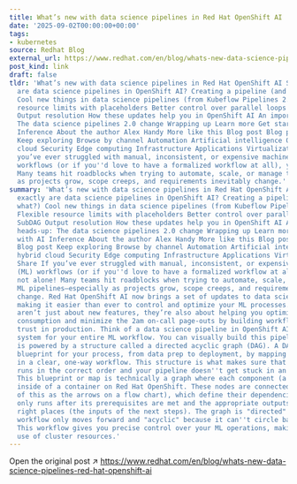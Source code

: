 ```yaml
---
title: What’s new with data science pipelines in Red Hat OpenShift AI
date: '2025-09-02T00:00:00+00:00'
tags:
- kubernetes
source: Redhat Blog
external_url: https://www.redhat.com/en/blog/whats-new-data-science-pipelines-red-hat-openshift-ai
post_kind: link
draft: false
tldr: 'What’s new with data science pipelines in Red Hat OpenShift AI So, what exactly
  are data science pipelines in OpenShift AI? Creating a pipeline (and then what?)
  Cool new things in data science pipelines (from Kubeflow Pipelines 2.4. x) Flexible
  resource limits with placeholders Better control over parallel loops Reliable SubDAG
  Output resolution How these updates help you in OpenShift AI An important heads-up:
  The data science pipelines 2.0 change Wrapping up Learn more Get started with AI
  Inference About the author Alex Handy More like this Blog post Blog post Blog post
  Keep exploring Browse by channel Automation Artificial intelligence Open hybrid
  cloud Security Edge computing Infrastructure Applications Virtualization Share If
  you’ve ever struggled with manual, inconsistent, or expensive machine learning (ML)
  workflows (or if you''d love to have a formalized workflow at all), you’re not alone!
  Many teams hit roadblocks when trying to automate, scale, or manage their ML pipelines—especially
  as projects grow, scope creeps, and requirements inevitably change.'
summary: 'What’s new with data science pipelines in Red Hat OpenShift AI So, what
  exactly are data science pipelines in OpenShift AI? Creating a pipeline (and then
  what?) Cool new things in data science pipelines (from Kubeflow Pipelines 2.4. x)
  Flexible resource limits with placeholders Better control over parallel loops Reliable
  SubDAG Output resolution How these updates help you in OpenShift AI An important
  heads-up: The data science pipelines 2.0 change Wrapping up Learn more Get started
  with AI Inference About the author Alex Handy More like this Blog post Blog post
  Blog post Keep exploring Browse by channel Automation Artificial intelligence Open
  hybrid cloud Security Edge computing Infrastructure Applications Virtualization
  Share If you’ve ever struggled with manual, inconsistent, or expensive machine learning
  (ML) workflows (or if you''d love to have a formalized workflow at all), you’re
  not alone! Many teams hit roadblocks when trying to automate, scale, or manage their
  ML pipelines—especially as projects grow, scope creeps, and requirements inevitably
  change. Red Hat OpenShift AI now brings a set of updates to data science pipelines,
  making it easier than ever to control and optimize your ML processes. These improvements
  aren’t just about new features, they’re also about helping you optimize resource
  consumption and minimize the 2am on-call page-outs by building workflows you can
  trust in production. Think of a data science pipeline in OpenShift AI as the navigation
  system for your entire ML workflow. You can visually build this pipeline, which
  is powered by a structure called a directed acyclic graph (DAG). A DAG acts as the
  blueprint for your process, from data prep to deployment, by mapping out each task
  in a clear, one-way workflow. This structure is what makes sure that every step
  runs in the correct order and your pipeline doesn''t get stuck in an infinite loop.
  This blueprint or map is technically a graph where each component (a node) runs
  inside of a container on Red Hat OpenShift. These nodes are connected by edges (think
  of this as the arrows on a flow chart), which define their dependencies, so a task
  only runs after its prerequisites are met and the appropriate outputs go to the
  right places (the inputs of the next steps). The graph is "directed" because the
  workflow only moves forward and "acyclic" because it can''t circle back on itself.
  This workflow gives you precise control over your ML operations, making more efficient
  use of cluster resources.'
---
```

Open the original post ↗ https://www.redhat.com/en/blog/whats-new-data-science-pipelines-red-hat-openshift-ai
